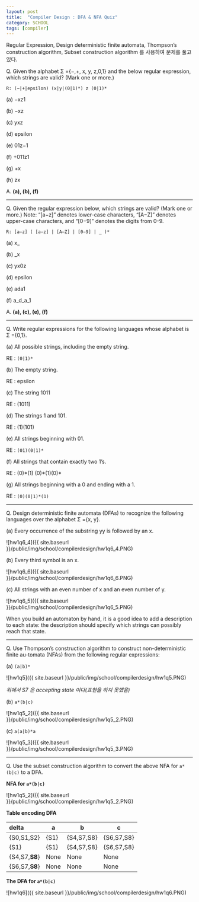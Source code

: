 ```yaml
---
layout: post
title:  "Compiler Design : DFA & NFA Quiz"
category: SCHOOL
tags: [compiler]
---
```


Regular Expression, Design deterministic finite automata, Thompson’s construction algorithm, Subset construction algorithm 를 사용하여 문제를 풀고 있다.

<!-- more -->



Q. Given the alphabet Σ ={−,+, x, y, z,0,1} and the below regular expression, which strings are valid? (Mark one or more.)

```R: (−|+|epsilon) (x|y|(0|1)*) z (0|1)*```

(a) −xz1

(b) −xz

(c) yxz

(d) epsilon

(e) 01z−1

(f) +011z1

(g) +x

(h) zx

A. **(a), (b), (f)**

---

Q. Given the regular expression below, which strings are valid? (Mark one or more.) Note: “[a−z]” denotes lower-case characters, “[A−Z]” denotes upper-case characters, and “[0−9]” denotes the digits from 0–9.

```R: [a−z] ( [a−z] | [A−Z] | [0−9] | _ )*```

(a) x_

(b) _x

(c) yx0z

(d) epsilon

(e) ada1

(f) a_d_a_1

A. **(a), (c), (e), (f)**

---

Q. Write regular expressions for the following languages whose alphabet is Σ ={0,1}.

(a) All possible strings, including the empty string.

RE : ```(0|1)*```

(b) The empty string.

RE : epsilon

(c) The string 1011

RE : (1011)

(d) The strings 1 and 101.

RE : (1)(101)

(e) All strings beginning with 01.

RE : ```(01)(0|1)*```

(f) All strings that contain exactly two 1’s.

RE : (0)\*(1) (0)\*(1)(0)*

(g) All strings beginning with a 0 and ending with a 1.

RE : ```(0)(0|1)*(1)```

---

Q. Design deterministic finite automata (DFAs) to recognize the following languages over the alphabet Σ ={x, y}.

(a) Every occurrence of the substring yy is followed by an x.

![hw1q6_4]({{ site.baseurl }}/public/img/school/compilerdesign/hw1q6_4.PNG)

(b) Every third symbol is an x.

![hw1q6_6]({{ site.baseurl }}/public/img/school/compilerdesign/hw1q6_6.PNG)

(c) All strings with an even number of x and an even number of y.

![hw1q6_5]({{ site.baseurl }}/public/img/school/compilerdesign/hw1q6_5.PNG)

When you build an automaton by hand, it is a good idea to add a description to each state: the description should specify which strings can possibly reach that state.

---

Q. Use Thompson’s construction algorithm to construct non-deterministic finite au-tomata (NFAs) from the following regular expressions:

(a) ```(a|b)*```

![hw1q5]({{ site.baseurl }}/public/img/school/compilerdesign/hw1q5.PNG)

*위에서 S7 은 accepting state 이다(표현을 하지 못했음)*



(b) ```a*(b|c)```

![hw1q5_2]({{ site.baseurl }}/public/img/school/compilerdesign/hw1q5_2.PNG)

(c) ```a(a|b)*a```

![hw1q5_3]({{ site.baseurl }}/public/img/school/compilerdesign/hw1q5_3.PNG)

---

Q. Use the subset construction algorithm to convert the above NFA for ```a*(b|c)``` to a DFA.

**NFA for ```a*(b|c)```**

![hw1q5_2]({{ site.baseurl }}/public/img/school/compilerdesign/hw1q5_2.PNG)

**Table encoding DFA**

| delta          | a    | b          | c          |
| :------------- | ---- | ---------- | ---------- |
| {S0,S1,S2}     | {S1} | {S4,S7,S8} | {S6,S7,S8} |
| {S1}           | {S1} | {S4,S7,S8} | {S6,S7,S8} |
| {S4,S7,**S8**} | None | None       | None       |
| {S6,S7,**S8**} | None | None       | None       |

**The DFA for ```a*(b|c)```**

![hw1q6]({{ site.baseurl }}/public/img/school/compilerdesign/hw1q6.PNG)
